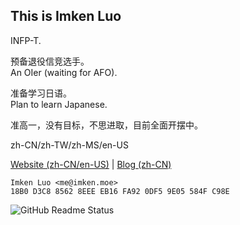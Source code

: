 ## This is Imken Luo

INFP-T.

预备退役信竞选手。\
An OIer (waiting for AFO).

准备学习日语。\
Plan to learn Japanese.

准高一，没有目标，不思进取，目前全面开摆中。

zh-CN/zh-TW/zh-MS/en-US

[Website (zh-CN/en-US)](https://imken.moe/) | [Blog (zh-CN)](https://blog.immccn123.xyz/)

```
Imken Luo <me@imken.moe>
18B0 D3C8 8562 8EEE EB16 FA92 0DF5 9E05 584F C98E
```

![GitHub Readme Status](https://github-readme-stats.vercel.app/api?show_icons=true&username=immccn123&theme=light)
